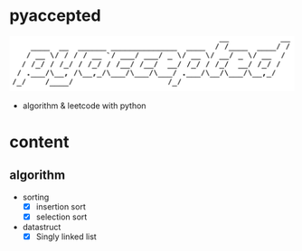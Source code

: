 # pyaccepted                  
![pyac](./resources/pyacicon.png)
- algorithm & leetcode with python

# content
## algorithm
- sorting
  - [x] insertion sort
  - [x] selection sort
- datastruct
  - [x] Singly linked list